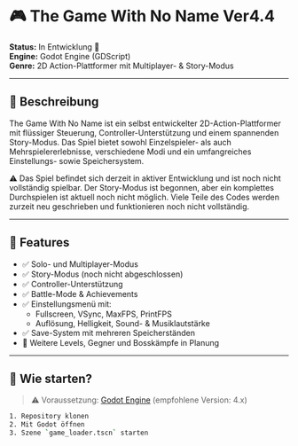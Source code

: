 # 🎮 The Game With No Name Ver4.4

**Status:** In Entwicklung 🚧  
**Engine:** Godot Engine (GDScript)  
**Genre:** 2D Action-Plattformer mit Multiplayer- & Story-Modus

---

## 🧾 Beschreibung

The Game With No Name ist ein selbst entwickelter 2D-Action-Plattformer mit flüssiger Steuerung, Controller-Unterstützung und einem spannenden Story-Modus.
Das Spiel bietet sowohl Einzelspieler- als auch Mehrspielererlebnisse, verschiedene Modi und ein umfangreiches Einstellungs- sowie Speichersystem.

⚠️ Das Spiel befindet sich derzeit in aktiver Entwicklung und ist noch nicht vollständig spielbar.
Der Story-Modus ist begonnen, aber ein komplettes Durchspielen ist aktuell noch nicht möglich.
Viele Teile des Codes werden zurzeit neu geschrieben und funktionieren noch nicht vollständig.

---

## 🔧 Features

- ✅ Solo- und Multiplayer-Modus  
- ✅ Story-Modus (noch nicht abgeschlossen)
- ✅ Controller-Unterstützung  
- ✅ Battle-Mode & Achievements  
- ✅ Einstellungsmenü mit:
  - Fullscreen, VSync, MaxFPS, PrintFPS  
  - Auflösung, Helligkeit, Sound- & Musiklautstärke  
- ✅ Save-System mit mehreren Speicherständen  
- 🚧 Weitere Levels, Gegner und Bosskämpfe in Planung  

---

## 🚀 Wie starten?

> ⚠️ Voraussetzung: [Godot Engine](https://godotengine.org/) (empfohlene Version: 4.x)

```bash
1. Repository klonen
2. Mit Godot öffnen
3. Szene `game_loader.tscn` starten
